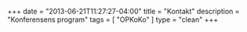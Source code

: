 +++
date        = "2013-06-21T11:27:27-04:00"
title       = "Kontakt"
description = "Konferensens program"
tags        = [ "OPKoKo" ]
type        = "clean"
+++

